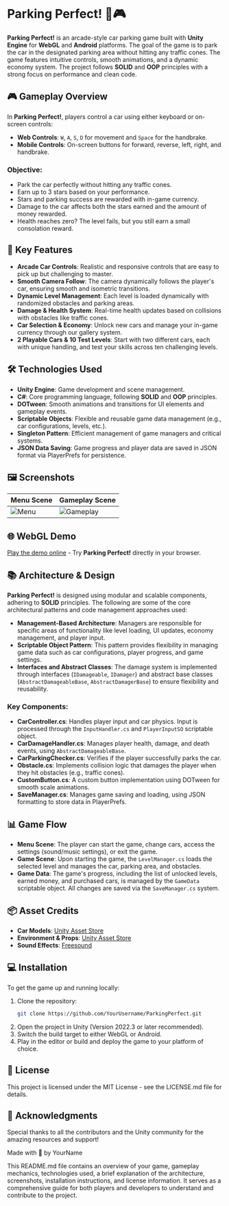 # Parking Perfect! 🚗🎮

**Parking Perfect!** is an arcade-style car parking game built with **Unity Engine** for **WebGL** and **Android** platforms. The goal of the game is to park the car in the designated parking area without hitting any traffic cones. The game features intuitive controls, smooth animations, and a dynamic economy system. The project follows **SOLID** and **OOP** principles with a strong focus on performance and clean code.

## 🎮 Gameplay Overview

In **Parking Perfect!**, players control a car using either keyboard or on-screen controls:

- **Web Controls**: `W`, `A`, `S`, `D` for movement and `Space` for the handbrake.
- **Mobile Controls**: On-screen buttons for forward, reverse, left, right, and handbrake.

### Objective:
- Park the car perfectly without hitting any traffic cones.
- Earn up to 3 stars based on your performance.
- Stars and parking success are rewarded with in-game currency.
- Damage to the car affects both the stars earned and the amount of money rewarded.
- Health reaches zero? The level fails, but you still earn a small consolation reward.

## 🌟 Key Features

- **Arcade Car Controls**: Realistic and responsive controls that are easy to pick up but challenging to master.
- **Smooth Camera Follow**: The camera dynamically follows the player's car, ensuring smooth and isometric transitions.
- **Dynamic Level Management**: Each level is loaded dynamically with randomized obstacles and parking areas.
- **Damage & Health System**: Real-time health updates based on collisions with obstacles like traffic cones.
- **Car Selection & Economy**: Unlock new cars and manage your in-game currency through our gallery system.
- **2 Playable Cars & 10 Test Levels**: Start with two different cars, each with unique handling, and test your skills across ten challenging levels.

## 🛠️ Technologies Used

- **Unity Engine**: Game development and scene management.
- **C#**: Core programming language, following **SOLID** and **OOP** principles.
- **DOTween**: Smooth animations and transitions for UI elements and gameplay events.
- **Scriptable Objects**: Flexible and reusable game data management (e.g., car configurations, levels, etc.).
- **Singleton Pattern**: Efficient management of game managers and critical systems.
- **JSON Data Saving**: Game progress and player data are saved in JSON format via PlayerPrefs for persistence.

## 🖼️ Screenshots

| Menu Scene        | Gameplay Scene     |
|-------------------|--------------------|
| ![Menu](screenshots/menu_scene.png) | ![Gameplay](screenshots/game_scene.png) |

## 🌐 WebGL Demo

[Play the demo online](https://yourgameurl.com) - Try **Parking Perfect!** directly in your browser.

## 📚 Architecture & Design

**Parking Perfect!** is designed using modular and scalable components, adhering to **SOLID** principles. The following are some of the core architectural patterns and code management approaches used:

- **Management-Based Architecture**: Managers are responsible for specific areas of functionality like level loading, UI updates, economy management, and player input.
- **Scriptable Object Pattern**: This pattern provides flexibility in managing game data such as car configurations, player progress, and game settings.
- **Interfaces and Abstract Classes**: The damage system is implemented through interfaces (`IDamageable`, `IDamager`) and abstract base classes (`AbstractDamageableBase`, `AbstractDamagerBase`) to ensure flexibility and reusability.

### Key Components:

- **CarController.cs**: Handles player input and car physics. Input is processed through the `InputHandler.cs` and `PlayerInputSO` scriptable object.
- **CarDamageHandler.cs**: Manages player health, damage, and death events, using `AbstractDamageableBase`.
- **CarParkingChecker.cs**: Verifies if the player successfully parks the car.
- **Obstacle.cs**: Implements collision logic that damages the player when they hit obstacles (e.g., traffic cones).
- **CustomButton.cs**: A custom button implementation using DOTween for smooth scale animations.
- **SaveManager.cs**: Manages game saving and loading, using JSON formatting to store data in PlayerPrefs.

## 📊 Game Flow

- **Menu Scene**: The player can start the game, change cars, access the settings (sound/music settings), or exit the game.
- **Game Scene**: Upon starting the game, the `LevelManager.cs` loads the selected level and manages the car, parking area, and obstacles.
- **Game Data**: The game's progress, including the list of unlocked levels, earned money, and purchased cars, is managed by the `GameData` scriptable object. All changes are saved via the `SaveManager.cs` system.

## 📦 Asset Credits

- **Car Models**: [Unity Asset Store](https://assetstore.unity.com)
- **Environment & Props**: [Unity Asset Store](https://assetstore.unity.com)
- **Sound Effects**: [Freesound](https://freesound.org)

## 💻 Installation

To get the game up and running locally:

1. Clone the repository:
   ```bash
   git clone https://github.com/YourUsername/ParkingPerfect.git
2. Open the project in Unity (Version 2022.3 or later recommended).
3. Switch the build target to either WebGL or Android.
4. Play in the editor or build and deploy the game to your platform of choice.

## 📜 License
This project is licensed under the MIT License - see the LICENSE.md file for details.

## 🙌 Acknowledgments
Special thanks to all the contributors and the Unity community for the amazing resources and support!

Made with 💙 by YourName

This README.md file contains an overview of your game, gameplay mechanics, technologies used, a brief explanation of the architecture, screenshots, installation instructions, and license information. It serves as a comprehensive guide for both players and developers to understand and contribute to the project.
